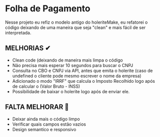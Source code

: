 # Folha de Pagamento
Nesse projeto eu refiz o modelo antigo do holeriteMake, eu refatorei o código deixando de uma maneira que seja "clean" e mais fácil de ser interpretada.

## MELHORIAS ✔
<ul>
  <li>Clean code (deixando de maneira mais limpa o código</li>
  <li>Não precisa mais esperar 10 segundos para buscar o CNPJ</li>
  <li>Consulta no CBO e CNPJ via API, antes que emita o holerite (caso de undefined o cliente pode mesmo escrever o nome da empresa)</li>
  <li>Adicionado o modo "IRRF" que calcula o Imposto Recolhido logo após de calcular o (Valor Bruto - INSS)</li>
  <li>Possibilidade de baixar o holerite logo após de enviar ele.</li>
</ul>

## FALTA MELHORAR 📌
<ul>
  <li>Deixar ainda mais o código limpo</li>
  <li>Verificar quais campos estão vazios</li>
  <li>Design semantico e responsivo</li>
</ul>

